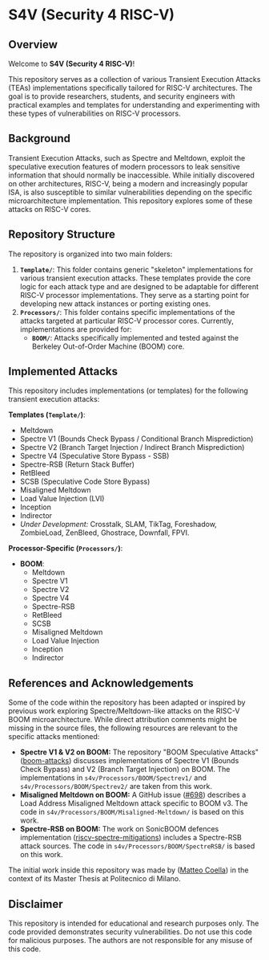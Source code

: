 # S4V (Security 4 RISC-V)

## Overview

Welcome to **S4V (Security 4 RISC-V)**! 

This repository serves as a collection of various Transient Execution Attacks (TEAs) implementations specifically tailored for RISC-V architectures. The goal is to provide researchers, students, and security engineers with practical examples and templates for understanding and experimenting with these types of vulnerabilities on RISC-V processors.

## Background

Transient Execution Attacks, such as Spectre and Meltdown, exploit the speculative execution features of modern processors to leak sensitive information that should normally be inaccessible. While initially discovered on other architectures, RISC-V, being a modern and increasingly popular ISA, is also susceptible to similar vulnerabilities depending on the specific microarchitecture implementation. This repository explores some of these attacks on RISC-V cores.

## Repository Structure

The repository is organized into two main folders:

1.  **`Template/`**: This folder contains generic "skeleton" implementations for various transient execution attacks. These templates provide the core logic for each attack type and are designed to be adaptable for different RISC-V processor implementations. They serve as a starting point for developing new attack instances or porting existing ones.
2.  **`Processors/`**: This folder contains specific implementations of the attacks targeted at particular RISC-V processor cores. Currently, implementations are provided for:
    * **`BOOM/`**: Attacks specifically implemented and tested against the Berkeley Out-of-Order Machine (BOOM) core.

## Implemented Attacks

This repository includes implementations (or templates) for the following transient execution attacks:

**Templates (`Template/`)**:

* Meltdown
* Spectre V1 (Bounds Check Bypass / Conditional Branch Misprediction)
* Spectre V2 (Branch Target Injection / Indirect Branch Misprediction)
* Spectre V4 (Speculative Store Bypass - SSB)
* Spectre-RSB (Return Stack Buffer)
* RetBleed
* SCSB (Speculative Code Store Bypass)
* Misaligned Meltdown
* Load Value Injection (LVI)
* Inception
* Indirector
* *Under Development:* Crosstalk, SLAM, TikTag, Foreshadow, ZombieLoad, ZenBleed, Ghostrace, Downfall, FPVI.

**Processor-Specific (`Processors/`)**:

* **BOOM**:
    * Meltdown
    * Spectre V1
    * Spectre V2
    * Spectre V4
    * Spectre-RSB
    * RetBleed
    * SCSB
    * Misaligned Meltdown
    * Load Value Injection
    * Inception
    * Indirector

## References and Acknowledgements

Some of the code within the repository has been adapted or inspired by previous work exploring Spectre/Meltdown-like attacks on the RISC-V BOOM microarchitecture. While direct attribution comments might be missing in the source files, the following resources are relevant to the specific attacks mentioned:

* **Spectre V1 & V2 on BOOM:** The repository "BOOM Speculative Attacks" ([boom-attacks](https://github.com/riscv-boom/boom-attacks)) discusses implementations of Spectre V1 (Bounds Check Bypass) and V2 (Branch Target Injection) on BOOM. The implementations in `s4v/Processors/BOOM/Spectrev1/` and `s4v/Processors/BOOM/Spectrev2/` are taken from this work.
* **Misaligned Meltdown on BOOM:** A GitHub issue ([#698](https://github.com/riscv-boom/riscv-boom/issues/698)) describes a Load Address Misaligned Meltdown attack specific to BOOM v3. The code in `s4v/Processors/BOOM/Misaligned-Meltdown/` is based on this work.
* **Spectre-RSB on BOOM:** The work on SonicBOOM defences implementation ([riscv-spectre-mitigations](https://github.com/riscv-spectre-mitigations/Spectre-v2-v5-mitigation-RISCV)) includes a Spectre-RSB attack sources. The code in `s4v/Processors/BOOM/SpectreRSB/` is based on this work.

The initial work inside this repository was made by ([Matteo Coella](https://github.com/Matteo1Colella)) in the context of its Master Thesis at Politecnico di Milano.

## Disclaimer

This repository is intended for educational and research purposes only. The code provided demonstrates security vulnerabilities. Do not use this code for malicious purposes. The authors are not responsible for any misuse of this code.
